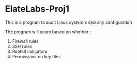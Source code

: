 # ElateLabs-Proj1
This is a program to audit Linux system's security configuration

The program will score based on whether :

1. Firewall rules
2. SSH rules
3. Rootkit indicatora
4. Permissions on key files
